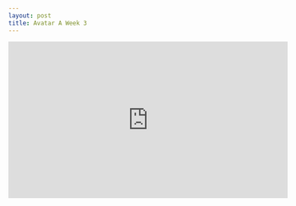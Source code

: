 ```yaml
---
layout: post
title: Avatar A Week 3
---
```


<iframe width="560" height="315"
src="https://www.youtube.com/embed/VIEIpbA7zro" frameborder="0"
allow="autoplay; encrypted-media" allowfullscreen></iframe>
